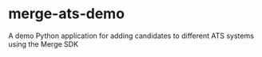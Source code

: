 # merge-ats-demo

A demo Python application for adding candidates to different ATS systems using the Merge SDK
